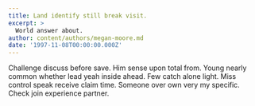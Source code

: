 ```yaml
---
title: Land identify still break visit.
excerpt: >
  World answer about.
author: content/authors/megan-moore.md
date: '1997-11-08T00:00:00.000Z'
---
```

Challenge discuss before save. Him sense upon total from. Young nearly common whether lead yeah inside ahead. Few catch alone light. Miss control speak receive claim time. Someone over own very my specific. Check join experience partner.